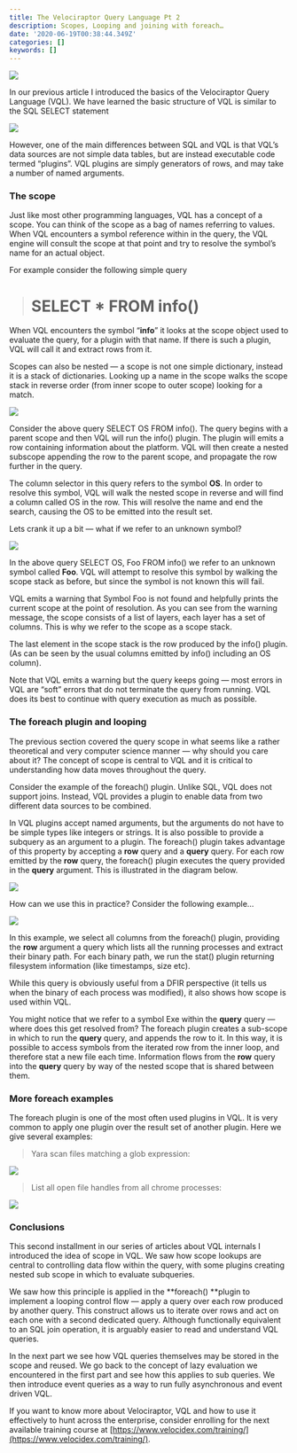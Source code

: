 ```yaml
---
title: The Velociraptor Query Language Pt 2
description: Scopes, Looping and joining with foreach…
date: '2020-06-19T00:38:44.349Z'
categories: []
keywords: []
---
```


![](../img/0rLy01O0JHT3Kp57q.jpg)

In our previous article I introduced the basics of the Velociraptor Query Language (VQL). We have learned the basic structure of VQL is similar to the SQL SELECT statement

![](../img/06-m6txTbGOzeIqrJ.png)

However, one of the main differences between SQL and VQL is that VQL’s data sources are not simple data tables, but are instead executable code termed “plugins”. VQL plugins are simply generators of rows, and may take a number of named arguments.

### The scope

Just like most other programming languages, VQL has a concept of a scope. You can think of the scope as a bag of names referring to values. When VQL encounters a symbol reference within in the query, the VQL engine will consult the scope at that point and try to resolve the symbol’s name for an actual object.

For example consider the following simple query
> # SELECT * FROM info()

When VQL encounters the symbol “**info**” it looks at the scope object used to evaluate the query, for a plugin with that name. If there is such a plugin, VQL will call it and extract rows from it.

Scopes can also be nested — a scope is not one simple dictionary, instead it is a stack of dictionaries. Looking up a name in the scope walks the scope stack in reverse order (from inner scope to outer scope) looking for a match.

![](../img/1IXt3ZEGZDVlbk1nUGQYQVw.png)

Consider the above query SELECT OS FROM info(). The query begins with a parent scope and then VQL will run the info() plugin. The plugin will emits a row containing information about the platform. VQL will then create a nested subscope appending the row to the parent scope, and propagate the row further in the query.

The column selector in this query refers to the symbol **OS**. In order to resolve this symbol, VQL will walk the nested scope in reverse and will find a column called OS in the row. This will resolve the name and end the search, causing the OS to be emitted into the result set.

Lets crank it up a bit — what if we refer to an unknown symbol?

![](../img/14NKhmecY8Wu2GTxDcfVn1g.png)

In the above query SELECT OS, Foo FROM info() we refer to an unknown symbol called **Foo**. VQL will attempt to resolve this symbol by walking the scope stack as before, but since the symbol is not known this will fail.

VQL emits a warning that Symbol Foo is not found and helpfully prints the current scope at the point of resolution. As you can see from the warning message, the scope consists of a list of layers, each layer has a set of columns. This is why we refer to the scope as a scope stack.

The last element in the scope stack is the row produced by the info() plugin. (As can be seen by the usual columns emitted by info() including an OS column).

Note that VQL emits a warning but the query keeps going — most errors in VQL are “soft” errors that do not terminate the query from running. VQL does its best to continue with query execution as much as possible.

### The foreach plugin and looping

The previous section covered the query scope in what seems like a rather theoretical and very computer science manner — why should you care about it? The concept of scope is central to VQL and it is critical to understanding how data moves throughout the query.

Consider the example of the foreach() plugin. Unlike SQL, VQL does not support joins. Instead, VQL provides a plugin to enable data from two different data sources to be combined.

In VQL plugins accept named arguments, but the arguments do not have to be simple types like integers or strings. It is also possible to provide a subquery as an argument to a plugin. The foreach() plugin takes advantage of this property by accepting a **row** query and a **query** query. For each row emitted by the **row** query, the foreach() plugin executes the query provided in the **query** argument. This is illustrated in the diagram below.

![](../img/1EMA7RdO2bH0ZBoS3EPTP9A.png)

How can we use this in practice? Consider the following example…

![](../img/1XgdBwQdDL4VHhJAWJGsFEw.png)

In this example, we select all columns from the foreach() plugin, providing the **row** argument a query which lists all the running processes and extract their binary path. For each binary path, we run the stat() plugin returning filesystem information (like timestamps, size etc).

While this query is obviously useful from a DFIR perspective (it tells us when the binary of each process was modified), it also shows how scope is used within VQL.

You might notice that we refer to a symbol Exe within the **query** query — where does this get resolved from? The foreach plugin creates a sub-scope in which to run the **query** query, and appends the row to it. In this way, it is possible to access symbols from the iterated row from the inner loop, and therefore stat a new file each time. Information flows from the **row** query into the **query** query by way of the nested scope that is shared between them.

### More foreach examples

The foreach plugin is one of the most often used plugins in VQL. It is very common to apply one plugin over the result set of another plugin. Here we give several examples:
> Yara scan files matching a glob expression:

![](../img/1bGb_CYsiRQko7ai0mcWaVw.png)
> List all open file handles from all chrome processes:

![](../img/1h8EgsM6ji2Vv1ewQLx5ikQ.png)

### Conclusions

This second installment in our series of articles about VQL internals I introduced the idea of scope in VQL. We saw how scope lookups are central to controlling data flow within the query, with some plugins creating nested sub scope in which to evaluate subqueries.

We saw how this principle is applied in the **foreach() **plugin to implement a looping control flow — apply a query over each row produced by another query. This construct allows us to iterate over rows and act on each one with a second dedicated query. Although functionally equivalent to an SQL join operation, it is arguably easier to read and understand VQL queries.

In the next part we see how VQL queries themselves may be stored in the scope and reused. We go back to the concept of lazy evaluation we encountered in the first part and see how this applies to sub queries. We then introduce event queries as a way to run fully asynchronous and event driven VQL.

If you want to know more about Velociraptor, VQL and how to use it effectively to hunt across the enterprise, consider enrolling for the next available training course at [https://www.velocidex.com/training/](https://www.velocidex.com/training/).

